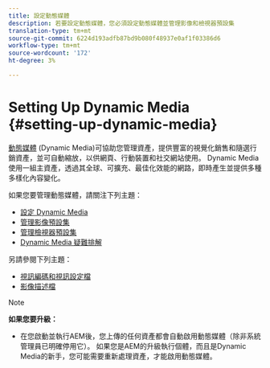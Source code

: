 ```yaml
---
title: 設定動態媒體
description: 若要設定動態媒體，您必須設定動態媒體並管理影像和檢視器預設集
translation-type: tm+mt
source-git-commit: 6224d193adfb87bd9b080f48937e0af1f03386d6
workflow-type: tm+mt
source-wordcount: '172'
ht-degree: 3%

---
```



# Setting Up Dynamic Media {#setting-up-dynamic-media}

[動態媒體](https://www.adobe.com/solutions/web-experience-management/dynamic-media.html) (Dynamic Media)可協助您管理資產，提供豐富的視覺化銷售和隨選行銷資產，並可自動縮放，以供網頁、行動裝置和社交網站使用。 Dynamic Media使用一組主資產，透過其全球、可擴充、最佳化效能的網路，即時產生並提供多種多樣化內容變化。

<!-- OBSOLETE UNTIL THE INTEGRATING SCENE7 TOPIC GETS A MAJOR UPDATE

>[!NOTE]
>
>This documentation describes Dynamic Media capabilites, which are integrated directly into AEM. If you are using Dynamic Media Classic (previously called Scene7) integrated into AEM, see [Dynamic Media Classic integration documentation](/help/sites-cloud/administering/integrating-scene7.md).
>
>See [Dual Use Scenario](/help/sites-cloud/administering/integrating-scene7.md#dual-use-scenario) for times when you may want to use AEM integrated with Dynamic Media Classic along with Dynamic Media.

-->

如果您要管理動態媒體，請關注下列主題：

* [設定 Dynamic Media](config-dm.md)
* [管理影像預設集](managing-image-presets.md)
* [管理檢視器預設集](managing-viewer-presets.md)
* [Dynamic Media 疑難排解](troubleshoot-dm.md)

另請參閱下列主題：

* [視訊編碼和視訊設定檔](video-profiles.md)
* [影像描述檔](image-profiles.md)

>[!NOTE]
>
>**如果您要升級：**
>
>* 在您啟動並執行AEM後，您上傳的任何資產都會自動啟用動態媒體（除非系統管理員已明確停用它）。 如果您是AEM的升級執行個體，而且是Dynamic Media的新手，您可能需要重新處理資產，才能啟用動態媒體。